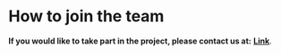 # How to join the team
**If you would like to take part in the project, please contact us at:** [**Link**](https://github.com/orgs/KPI-Rover/discussions/11#discussion-7336225).
